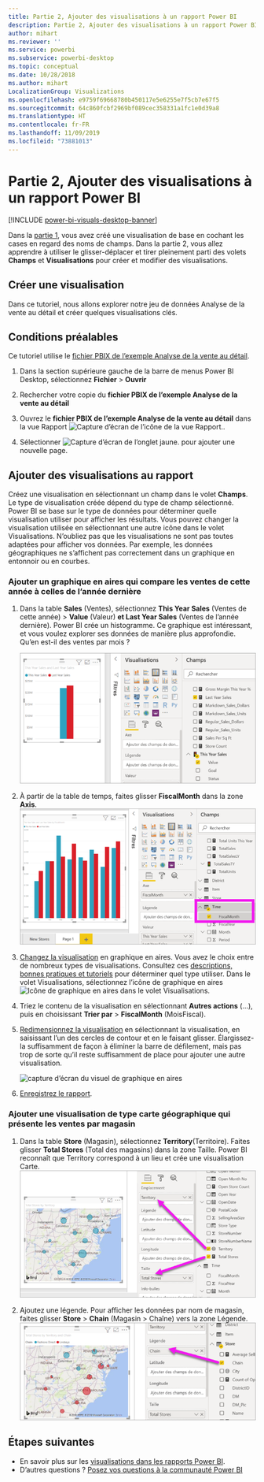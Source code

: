 ```yaml
---
title: Partie 2, Ajouter des visualisations à un rapport Power BI
description: Partie 2, Ajouter des visualisations à un rapport Power BI
author: mihart
ms.reviewer: ''
ms.service: powerbi
ms.subservice: powerbi-desktop
ms.topic: conceptual
ms.date: 10/28/2018
ms.author: mihart
LocalizationGroup: Visualizations
ms.openlocfilehash: e9759f69668780b450117e5e6255e7f5cb7e67f5
ms.sourcegitcommit: 64c860fcbf2969bf089cec358331a1fc1e0d39a8
ms.translationtype: HT
ms.contentlocale: fr-FR
ms.lasthandoff: 11/09/2019
ms.locfileid: "73881013"
---
```

# <a name="part-2-add-visualizations-to-a-power-bi-report"></a>Partie 2, Ajouter des visualisations à un rapport Power BI

[!INCLUDE [power-bi-visuals-desktop-banner](../includes/power-bi-visuals-desktop-banner.md)]

Dans la [partie 1](power-bi-report-add-visualizations-i.md), vous avez créé une visualisation de base en cochant les cases en regard des noms de champs.  Dans la partie 2, vous allez apprendre à utiliser le glisser-déplacer et tirer pleinement parti des volets **Champs** et **Visualisations** pour créer et modifier des visualisations.


## <a name="create-a-new-visualization"></a>Créer une visualisation
Dans ce tutoriel, nous allons explorer notre jeu de données Analyse de la vente au détail et créer quelques visualisations clés.

## <a name="prerequisites"></a>Conditions préalables

Ce tutoriel utilise le [fichier PBIX de l’exemple Analyse de la vente au détail](https://download.microsoft.com/download/9/6/D/96DDC2FF-2568-491D-AAFA-AFDD6F763AE3/Retail%20Analysis%20Sample%20PBIX.pbix).

1. Dans la section supérieure gauche de la barre de menus Power BI Desktop, sélectionnez **Fichier** > **Ouvrir**
   
2. Rechercher votre copie du **fichier PBIX de l’exemple Analyse de la vente au détail**

1. Ouvrez le **fichier PBIX de l’exemple Analyse de la vente au détail** dans la vue Rapport ![Capture d’écran de l’icône de la vue Rapport.](media/power-bi-visualization-kpi/power-bi-report-view.png).

1. Sélectionner ![Capture d’écran de l’onglet jaune.](media/power-bi-visualization-kpi/power-bi-yellow-tab.png) pour ajouter une nouvelle page.

## <a name="add-visualizations-to-the-report"></a>Ajouter des visualisations au rapport

Créez une visualisation en sélectionnant un champ dans le volet **Champs**. Le type de visualisation créée dépend du type de champ sélectionné. Power BI se base sur le type de données pour déterminer quelle visualisation utiliser pour afficher les résultats. Vous pouvez changer la visualisation utilisée en sélectionnant une autre icône dans le volet Visualisations. N’oubliez pas que les visualisations ne sont pas toutes adaptées pour afficher vos données. Par exemple, les données géographiques ne s’affichent pas correctement dans un graphique en entonnoir ou en courbes. 


### <a name="add-an-area-chart-that-looks-at-this-years-sales-compared-to-last-year"></a>Ajouter un graphique en aires qui compare les ventes de cette année à celles de l’année dernière

1. Dans la table **Sales** (Ventes), sélectionnez **This Year Sales** (Ventes de cette année) > **Value** (Valeur) **et Last Year Sales** (Ventes de l’année dernière). Power BI crée un histogramme.  Ce graphique est intéressant, et vous voulez explorer ses données de manière plus approfondie. Qu’en est-il des ventes par mois ?  
   
   ![Capture d’écran montrant un histogramme](media/power-bi-report-add-visualizations-ii/power-bi-start.png)

2. À partir de la table de temps, faites glisser **FiscalMonth** dans la zone **Axis**.  
   ![Capture d’écran montrant un histogramme avec l’axe FiscalMonth](media/power-bi-report-add-visualizations-ii/power-bi-fiscalmonth.png)

3. [Changez la visualisation](power-bi-report-change-visualization-type.md) en graphique en aires.  Vous avez le choix entre de nombreux types de visualisations. Consultez ces [descriptions, bonnes pratiques et tutoriels](power-bi-visualization-types-for-reports-and-q-and-a.md) pour déterminer quel type utiliser. Dans le volet Visualisations, sélectionnez l’icône de graphique en aires ![Icône de graphique en aires dans le volet Visualisations](media/power-bi-report-add-visualizations-ii/power-bi-area-chart.png).

4. Triez le contenu de la visualisation en sélectionnant **Autres actions** (...), puis en choisissant **Trier par** >  **FiscalMonth** (MoisFiscal).

5. [Redimensionnez la visualisation](power-bi-visualization-move-and-resize.md) en sélectionnant la visualisation, en saisissant l’un des cercles de contour et en le faisant glisser. Élargissez-la suffisamment de façon à éliminer la barre de défilement, mais pas trop de sorte qu’il reste suffisamment de place pour ajouter une autre visualisation.
   
   ![capture d’écran du visuel de graphique en aires](media/power-bi-report-add-visualizations-ii/pbi_part2_7b.png)
6. [Enregistrez le rapport](../service-report-save.md).

### <a name="add-a-map-visualization-that-looks-at-sales-by-location"></a>Ajouter une visualisation de type carte géographique qui présente les ventes par magasin

1. Dans la table **Store** (Magasin), sélectionnez **Territory**(Territoire). Faites glisser **Total Stores** (Total des magasins) dans la zone Taille. Power BI reconnaît que Territory correspond à un lieu et crée une visualisation Carte.  
   ![Graphique en aires](media/power-bi-report-add-visualizations-ii/power-bi-map1.png)

2. Ajoutez une légende.  Pour afficher les données par nom de magasin, faites glisser **Store** > **Chain** (Magasin > Chaîne) vers la zone Légende.  
   ![canevas de rapport avec une flèche reliant Chain dans la liste des champs à Chain dans le compartiment Légende](media/power-bi-report-add-visualizations-ii/power-bi-chain.png)

## <a name="next-steps"></a>Étapes suivantes
* En savoir plus sur les [visualisations dans les rapports Power BI](power-bi-report-visualizations.md).  
* D’autres questions ? [Posez vos questions à la communauté Power BI](https://community.powerbi.com/)

